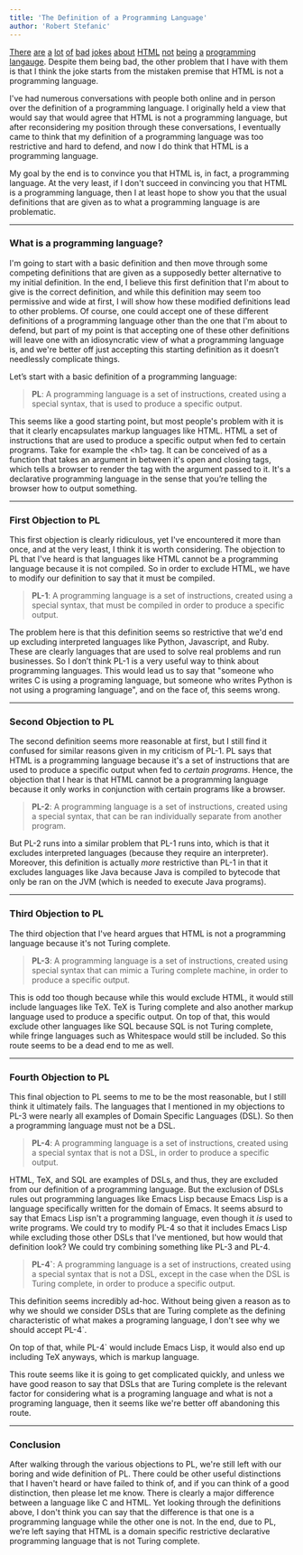 ```yaml
---
title: 'The Definition of a Programming Language'
author: 'Robert Stefanic'
---
```


<a href="https://i.redd.it/m41loixjno811.jpg" target="_blank">There</a> <a href="https://i.redd.it/5jlyb9bz0ty01.png" target="_blank">are</a> <a href="https://i.redd.it/6s8yeenm3a401.jpg" target="_blank">a</a> <a href="https://i.redd.it/s4kd391zv7611.png" target="_blank">lot</a> <a href="https://i.redd.it/zp2qvdhpamyz.jpg" target="_blank">of</a> <a href="https://i.redd.it/in6vgbed03511.jpg" target="_blank">bad</a> <a href="https://i.redd.it/00dxkvgb4td11.jpg" target="_blank">jokes</a> <a href="https://i.redd.it/ws53g9its8f11.png" target="_blank">about</a> <a href="https://i.redd.it/u7o72jnjzx411.jpg" target="_blank">HTML</a> <a href="https://i.redd.it/kb68vokgv0411.jpg" target="_blank">not</a> <a href="https://i.imgur.com/rRc2P2a.jpg" target="_blank">being</a> <a href="https://i.redd.it/c8u49zjv5p611.jpg" target="_blank">a</a> <a href="https://i.redd.it/32vqf2dfl5a11.jpg" target="_blank">programming</a> <a href="https://i.redd.it/trrlbydduqo01.png" target="_blank">langauge</a>. Despite them being bad, the other problem that I have with them is that I think the joke starts from the mistaken premise that HTML is not a programming language. 

I\'ve had numerous conversations with people both online and in person over the definition of a programming language. I originally held a view that would say that would agree that HTML is not a programming language, but after reconsidering my position through these conversations, I eventually came to think that my definition of a programming language was too restrictive and hard to defend, and now I do think that HTML is a programming language. 

My goal by the end is to convince you that HTML is, in fact, a programming language. At the very least, if I don\'t succeed in convincing you that HTML is a programming language, then I at least hope to show you that the usual definitions that are given as to what a programming language is are problematic.

___
### What is a programming language?

I\'m going to start with a basic definition and then move through some competing definitions that are given as a supposedly better alternative to my initial definition. In the end, I believe this first definition that I\'m about to give is the correct definition, and while this definition may seem too permissive and wide at first, I will show how these modified definitions lead to other problems. Of course, one could accept one of these different definitions of a programming language other than the one that I\'m about to defend, but part of my point is that accepting one of these other definitions will leave one with an idiosyncratic view of what a programming language is, and we\'re better off just accepting this starting definition as it doesn’t needlessly complicate things.

Let’s start with a basic definition of a programming language:

>**PL**: A programming language is a set of instructions, created using a special syntax, that is used to produce a specific output.

This seems like a good starting point, but most people\'s problem with it is that it clearly encapsulates markup languages like HTML. HTML a set of instructions that are used to produce a specific output when fed to certain programs. Take for example the &lt;h1&gt; tag. It can be conceived of as a function that takes an argument in between it\'s open and closing tags, which tells a browser to render the tag with the argument passed to it. It\'s a declarative programming language in the sense that you’re telling the browser how to output something. 

___
### First Objection to PL
This first objection is clearly ridiculous, yet I\'ve encountered it more than once, and at the very least, I think it is worth considering. The objection to PL that I\'ve heard is that languages like HTML cannot be a programming language because it is not compiled. So in order to exclude HTML, we have to modify our definition to say that it must be compiled.

>**PL-1**: A programming language is a set of instructions, created using a special syntax, that must be compiled in order to produce a specific output.

The problem here is that this definition seems so restrictive that we\'d end up excluding interpreted languages like Python, Javascript, and Ruby. These are clearly languages that are used to solve real problems and run businesses. So I don’t think PL-1 is a very useful way to think about programming languages. This would lead us to say that \"someone who writes C is using a programing language, but someone who writes Python is not using a programing language\", and on the face of, this seems wrong.

___
### Second Objection to PL 
The second definition seems more reasonable at first, but I still find it confused for similar reasons given in my criticism of PL-1. PL says that HTML is a programming language because it\'s a set of instructions that are used to produce a specific output when fed to *certain programs*. Hence, the objection that I hear is that HTML cannot be a programming language because it only works in conjunction with certain programs like a browser.

>**PL-2**: A programming language is a set of instructions, created using a special syntax, that can be ran individually separate from another program.

But PL-2 runs into a similar problem that PL-1 runs into, which is that it excludes interpreted languages (because they require an interpreter). Moreover, this definition is actually *more* restrictive than PL-1 in that it excludes languages like Java because Java is compiled to bytecode that only be ran on the JVM (which is needed to execute Java programs).

___
### Third Objection to PL
The third objection that I\'ve heard argues that HTML is not a programming language because it\'s not Turing complete. 

>**PL-3**: A programming language is a set of instructions, created using special syntax that can mimic a Turing complete machine, in order to produce a specific output.

This is odd too though because while this would exclude HTML, it would still include languages like TeX. TeX is Turing complete and also another markup language used to produce a specific output. On top of that, this would exclude other languages like SQL because SQL is not Turing complete, while fringe languages such as Whitespace would still be included. So this route seems to be a dead end to me as well.

___
### Fourth Objection to PL

This final objection to PL seems to me to be the most reasonable, but I still think it ultimately fails. The languages that I mentioned in my objections to PL-3 were nearly all examples of Domain Specific Languages (DSL). So then a programming language must not be a DSL.

>**PL-4**: A programming language is a set of instructions, created using a special syntax that is not a DSL, in order to produce a specific output.

HTML, TeX, and SQL are examples of DSLs, and thus, they are excluded from our definition of a programming language. 
But the exclusion of DSLs rules out programming languages like Emacs Lisp because Emacs Lisp is a language specifically written for the domain of Emacs. It seems absurd to say that Emacs Lisp isn\'t a programming language, even though it *is* used to write programs. We could try to modify PL-4 so that it includes Emacs Lisp while excluding those other DSLs that I\'ve mentioned, but how would that definition look? We could try combining something like PL-3 and PL-4.

>**PL-4`**: A programming language is a set of instructions, created using a special syntax that is not a DSL, except in the case when the DSL is Turing complete, in order to produce a specific output. 

This definition seems incredibly ad-hoc. Without being given a reason as to why we should we consider DSLs that are Turing complete as the defining characteristic of what makes a programing language, I don\'t see why we should accept PL-4`.

On top of that, while PL-4` would include Emacs Lisp, it would also end up including TeX anyways, which is markup language. 

This route seems like it is going to get complicated quickly, and unless we have good reason to say that DSLs that are Turing complete is the relevant factor for considering what is a programing language and what is not a programing language, then it seems like we\'re better off abandoning this route. 

___
### Conclusion

After walking through the various objections to PL, we\'re still left with our boring and wide definition of PL. There could be other useful distinctions that I haven\'t heard or have failed to think of, and if you can think of a good distinction, then please let me know. There is clearly a major difference between a language like C and HTML. Yet looking through the definitions above, I don\'t think you can say that the difference is that one is a programming language while the other one is not. In the end, due to PL, we’re left saying that HTML is a domain specific restrictive declarative programming language that is not Turing complete.
